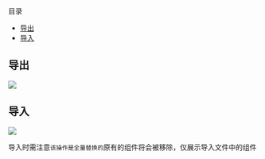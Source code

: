 <!-- START doctoc generated TOC please keep comment here to allow auto update -->
<!-- DON'T EDIT THIS SECTION, INSTEAD RE-RUN doctoc TO UPDATE -->
<div class="help-menu pos-f">目录</div>

- [导出](#%E5%AF%BC%E5%87%BA)
- [导入](#%E5%AF%BC%E5%85%A5)

<!-- END doctoc generated TOC please keep comment here to allow auto update -->

## 导出
![](/node/docs-static/ExportImport-1.png)

## 导入
![](/node/docs-static/ExportImport-2.png)

导入时需注意`该操作是全量替换的`原有的组件将会被移除，仅展示导入文件中的组件
